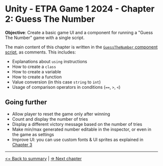# Unity - ETPA Game 1 2024 - Chapter 2: Guess The Number

**Objective**: Create a basic game UI and a component for running a "Guess The Number" game with a single script.

The main content of this chapter is written in the [`GuessTheNumber` component script](../Assets/_CHAPTERS/02%20Guess%20The%20Number/GuessTheNumber.cs), as comments. This includes:

- Explanations about `using` instructions
- How to create a `class`
- How to create a variable
- How to create a function
- Value conversion (in this case `string` to `int`)
- Usage of comparison operators in conditions (`==`, `>`, `<`)

## Going further

- Allow player to reset the game only after winning
- Count and display the number of tries
- Display a different victory message based on the number of tries
- Make min/max generated number editable in the inspector, or even in the game as settings
- Improve UI: you can use custom fonts & UI sprites as explained in [Chapter 3](./03-dialogues.md)

---

[<= Back to summary](README.md) | [=> Next chapter](./03-dialogues.md)